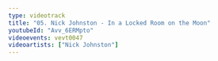 ```yaml
---
type: videotrack
title: "05. Nick Johnston - In a Locked Room on the Moon"
youtubeId: "Avv_6ERMpto"
videoevents: vevt0047
videoartists: ["Nick Johnston"]
---
```


